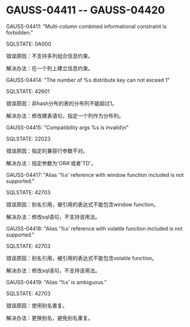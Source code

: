 # GAUSS-04411 -- GAUSS-04420<a name="ZH-CN_TOPIC_0302073063"></a>

GAUSS-04411: "Multi-column combined informational constraint is forbidden."

SQLSTATE: 0A000

错误原因：不支持多列组合信息约束。

解决办法：在一个列上建立信息约束。

GAUSS-04414: "The number of %s distribute key can not exceed 1"

SQLSTATE: 42601

错误原因：非hash分布的表的分布列不能超过1。

解决办法：修改建表语句，指定一个列作为分布列。

GAUSS-04415: "Compatibility args %s is invalid\\n"

SQLSTATE: 22023

错误原因：指定的兼容行参数不对。

解决办法：指定参数为'ORA'或者'TD'。

GAUSS-04417: "Alias '%s' reference with window function included is not supported."

SQLSTATE: 42703

错误原因：别名引用，被引用的表达式不能包含window function。

解决办法：修改sql语句，不支持该用法。

GAUSS-04418: "Alias '%s' reference with volatile function included is not supported."

SQLSTATE: 42703

错误原因：别名引用，被引用的表达式不能包含volatile function。

解决办法：修改sql语句，不支持该用法。

GAUSS-04419: "Alias '%s' is ambiguous."

SQLSTATE: 42703

错误原因：使用别名重复。

解决办法：更换别名，避免别名重复。


